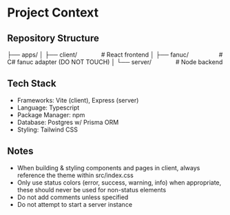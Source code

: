 # Project Context

## Repository Structure

├── apps/
│ ├── client/    # React frontend
│ ├── fanuc/     # C# fanuc adapter (DO NOT TOUCH)
│ └── server/    # Node backend

## Tech Stack

- Frameworks: Vite (client), Express (server)
- Language: Typescript
- Package Manager: npm
- Database: Postgres w/ Prisma ORM
- Styling: Tailwind CSS

## Notes

- When building & styling components and pages in client, always reference the theme within src/index.css
- Only use status colors (error, success, warning, info) when appropriate, these should never be used for non-status elements
- Do not add comments unless specified
- Do not attempt to start a server instance
